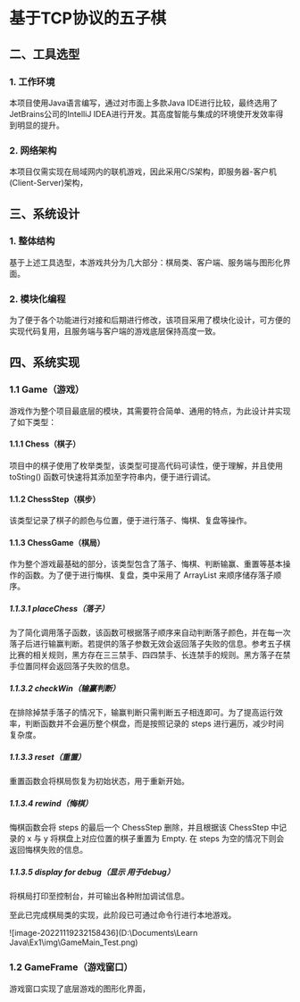 # 基于TCP协议的五子棋

## 二、工具选型

### 1. 工作环境

本项目使用Java语言编写，通过对市面上多款Java IDE进行比较，最终选用了JetBrains公司的IntelliJ IDEA进行开发。其高度智能与集成的环境使开发效率得到明显的提升。

### 2. 网络架构

本项目仅需实现在局域网内的联机游戏，因此采用C/S架构，即服务器-客户机(Client-Server)架构，

## 三、系统设计

### 1. 整体结构

基于上述工具选型，本游戏共分为几大部分：棋局类、客户端、服务端与图形化界面。

### 2. 模块化编程

为了便于各个功能进行对接和后期进行修改，该项目采用了模块化设计，可方便的实现代码复用，且服务端与客户端的游戏底层保持高度一致。

## 四、系统实现

### 1.1 Game（游戏）

游戏作为整个项目最底层的模块，其需要符合简单、通用的特点，为此设计并实现了如下类型：

#### 1.1.1 Chess（棋子）

项目中的棋子使用了枚举类型，该类型可提高代码可读性，便于理解，并且使用 toSting() 函数可快速将其添加至字符串内，便于进行调试。

#### 1.1.2 ChessStep（棋步）

该类型记录了棋子的颜色与位置，便于进行落子、悔棋、复盘等操作。

#### 1.1.3 ChessGame（棋局）

作为整个游戏最基础的部分，该类型包含了落子、悔棋、判断输赢、重置等基本操作的函数。为了便于进行悔棋、复盘，类中采用了 ArrayList 来顺序储存落子顺序。

##### 1.1.3.1 placeChess（落子）

为了简化调用落子函数，该函数可根据落子顺序来自动判断落子颜色，并在每一次落子后进行输赢判断。若提供的落子参数无效会返回落子失败的信息。参考五子棋比赛的相关规则，黑方存在三三禁手、四四禁手、长连禁手的规则。黑方落子在禁手位置同样会返回落子失败的信息。

##### 1.1.3.2 checkWin（输赢判断）

在排除掉禁手落子的情况下，输赢判断只需判断五子相连即可。为了提高运行效率，判断函数并不会遍历整个棋盘，而是按照记录的 steps 进行遍历，减少时间复杂度。

##### 1.1.3.3 reset（重置）

重置函数会将棋局恢复为初始状态，用于重新开始。

##### 1.1.3.4 rewind（悔棋）

悔棋函数会将 steps 的最后一个 ChessStep 删除，并且根据该 ChessStep 中记录的 x 与 y 将棋盘上对应位置的棋子重置为 Empty. 在 steps 为空的情况下则会返回悔棋失败的信息。

##### 1.1.3.5 display *for debug*（显示 *用于debug*）

将棋局打印至控制台，并可输出各种附加调试信息。

至此已完成棋局类的实现，此阶段已可通过命令行进行本地游戏。

![image-20221119232158436](D:\Documents\Learn Java\Ex1\img\GameMain_Test.png)

### 1.2 GameFrame（游戏窗口）

游戏窗口实现了底层游戏的图形化界面，



